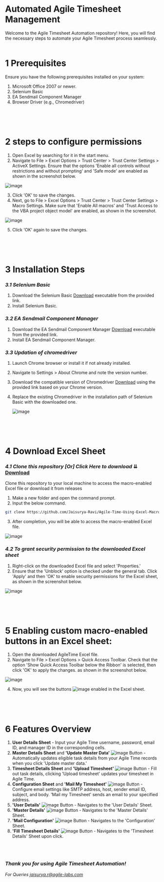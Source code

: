 # Automated Agile Timesheet Management

Welcome to the Agile Timesheet Automation repository! Here, you will find the necessary steps to automate your Agile Timesheet process seamlessly.
</br>
</br>

# 1 Prerequisites
Ensure you have the following prerequisites installed on your system:

1. Microsoft Office 2007 or newer.
2. Selenium Basic
3. EA Sendmail Component Manager
4. Browser Driver (e.g., Chromedriver)
</br>
</br>
</br>

# 2 steps to configure permissions

1. Open Excel by searching for it in the start menu.
2. Navigate to File > Excel Options > Trust Center > Trust Center Settings > ActiveX Settings. Ensure that the options 'Enable all controls without restrictions and without prompting' and 'Safe mode' are enabled as shown in the screenshot below.

![image](https://github.com/Jaisurya-Ravi/Agile-Time-Using-Excel-Macro/assets/142989519/14251564-4c2c-4682-b90e-941823320dd6)

3. Click 'OK' to save the changes.
4. Next, go to File > Excel Options > Trust Center > Trust Center Settings > Macro Settings. Make sure that 'Enable All macros' and 'Trust Access to the VBA project object model' are enabled, as shown in the screenshot.

![image](https://github.com/Jaisurya-Ravi/Agile-Time-Using-Excel-Macro/assets/142989519/cf87a7ab-b991-425a-83cf-404d323dbff9)

5.  Click 'OK' again to save the changes.
</br>
</br>
</br>

# 3 Installation Steps

### *3.1 Selenium Basic*
1. Download the Selenium Basic [Download](https://github.com/florentbr/SeleniumBasic/releases/download/v2.0.9.0/SeleniumBasic-2.0.9.0.exe) executable from the provided link.
2. Install Selenium Basic.

### *3.2 EA Sendmail Component Manager*
1. Download the EA Sendmail Component Manager [Download](https://www.emailarchitect.net/webapp/download/easendmail.exe) executable from the provided link.
2. Install EA Sendmail Component Manager.

### *3.3 Updation of chromedriver*
1. Launch Chrome browser or install it if not already installed.
2. Navigate to Settings > About Chrome and note the version number.
3. Download the compatible version of Chromedriver [Download](https://googlechromelabs.github.io/chrome-for-testing/) using the provided link based on your Chrome version.
4. Replace the existing Chromedriver in the installation path of Selenium Basic with the downloaded one.

   ![image](https://github.com/Jaisurya-Ravi/Agile-Time-Using-Excel-Macro/assets/142989519/bd2d4878-bfd6-4da6-a3eb-e2df1992f48b)
</br>
</br>
</br>

# 4 Download Excel Sheet

### *4.1 Clone this repository [Or] Click Here to download* ⇊ [Download](https://github.com/Jaisurya-Ravi/Agile-Time-Using-Excel-Macro/releases/download/AgileTime1/AgileTime.xlsm)

Clone this repository to your local machine to access the macro-enabled Excel file or download it from releases

1. Make a new folder and open the command prompt.
2. Input the below command.

```bash
git clone https://github.com/Jaisurya-Ravi/Agile-Time-Using-Excel-Macro.git
```

3. After completion, you will be able to access the macro-enabled Excel file.

![image](https://github.com/Jaisurya-Ravi/Agile-Time-Using-Excel-Macro/assets/142989519/2ab0b2ed-b133-4609-b52f-0c219861c77b)


### *4.2 To grant security permission to the downloaded Excel sheet*

1. Right-click on the downloaded Excel file and select 'Properties.'
2. Ensure that the 'Unblock' option is checked under the general tab. Click 'Apply' and then 'OK' to enable security permissions for the Excel sheet, as shown in the screenshot below.

![image](https://github.com/Jaisurya-Ravi/Agile-Time-Using-Excel-Macro/assets/142989519/dbe2a259-352a-44b3-b92c-a4bab26dbcbd)

</br>
</br>
</br>

# 5 Enabling custom macro-enabled buttons in an Excel sheet:

1. Open the downloaded AgileTime Excel file.
2. Navigate to File > Excel Options > Quick Access Toolbar. Check that the option 'Show Quick Access Toolbar below the Ribbon' is selected, then click 'OK' to apply the changes. as shown in the screenshot below.

![image](https://github.com/Jaisurya-Ravi/Agile-Time-Using-Excel-Macro/assets/142989519/1b44c64a-a656-41f9-8351-e27af59d5b17)


4. Now, you will see the buttons ![image](https://github.com/Jaisurya-Ravi/Agile-Time-Using-Excel-Macro/assets/142989519/d9a1c4ef-7d5a-4f90-8700-f738127dacbd) enabled in the Excel sheet.

</br>
</br>
</br>

# 6 Features Overview

1. **User Details Sheet** - Input your Agile Time username, password, email ID, and manager ID in the corresponding cells.
2. **Master Details Sheet** and **'Update Master Data'** ![image](https://github.com/Jaisurya-Ravi/Agile-Time-Using-Excel-Macro/assets/142989519/14bb8ace-4570-4c32-8ad0-f7e5ad542efc)
 Button - Automatically updates eligible task details from your Agile Time records when you click 'Update master data.'
3. **Timesheet Details Sheet** and **'Upload Timesheet'** ![image](https://github.com/Jaisurya-Ravi/Agile-Time-Using-Excel-Macro/assets/142989519/7d4708ad-23b3-4cc1-b2a2-928084c2fd9b)
 Button - Fill out task details, clicking 'Upload timesheet' updates your timesheet in Agile Time.
4. **Configuration Sheet** and **'Mail My Timesheet'** ![image](https://github.com/Jaisurya-Ravi/Agile-Time-Using-Excel-Macro/assets/142989519/ac17dcb8-61b3-4206-be30-bbb287af1cd7)
 Button - Configure email settings like SMTP address, host, sender email ID, subject, and body. 'Mail my Timesheet' sends an email to your specified address.
5. **'User Details'** ![image](https://github.com/Jaisurya-Ravi/Agile-Time-Using-Excel-Macro/assets/142989519/bd02e629-c637-4a98-a04d-9ae038f5daed)
 Button - Navigates to the 'User Details' Sheet.
6. **'Master Details'** ![image](https://github.com/Jaisurya-Ravi/Agile-Time-Using-Excel-Macro/assets/142989519/89aa7427-2075-47d3-aa5f-e8d167a73b4b)
 Button - Navigates to the 'Master Details' Sheet.
7. **'Mail Configuration'** ![image](https://github.com/Jaisurya-Ravi/Agile-Time-Using-Excel-Macro/assets/142989519/d97b6c7f-b9d8-4be6-ba09-f3f7884d7664)
  Button - Navigates to the 'Configuration' Sheet.
8. **'Fill Timesheet Details'** ![image](https://github.com/Jaisurya-Ravi/Agile-Time-Using-Excel-Macro/assets/142989519/cc380356-1ef6-42f5-b873-1f35dbcb48af)
 Button - Navigates to the 'Timesheet Details' Sheet upon click.
</br>
</br>

### *Thank you for using Agile Timesheet Automation!*
*For Queries jaisurya.r@agile-labs.com*
